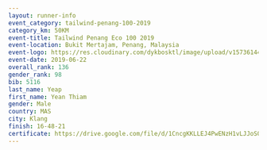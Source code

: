 ```yaml
--- 
layout: runner-info 
event_category: tailwind-penang-100-2019 
category_km: 50KM 
event-title: Tailwind Penang Eco 100 2019 
event-location: Bukit Mertajam, Penang, Malaysia 
event-logo: https://res.cloudinary.com/dykbosktl/image/upload/v1573614442/Logo/Logo_gqlzi3.jpg 
event-date: 2019-06-22 
overall_rank: 136
gender_rank: 98
bib: 5116
last_name: Yeap
first_name: Yean Thiam
gender: Male
country: MAS
city: Klang
finish: 16-48-21
certificate: https://drive.google.com/file/d/1CncgKKLLEJ4PwENzH1vLJJoS0DBnNHm1/view?usp=sharing
--- 
```

